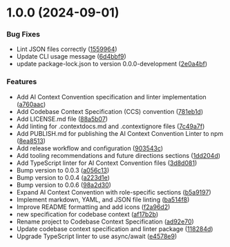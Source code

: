 # 1.0.0 (2024-09-01)


### Bug Fixes

* Lint JSON files correctly ([1559964](https://github.com/Agentic-Insights/codebase-context-spec/commit/1559964767d15082799587c97ef5fbd6021fee12))
* Update CLI usage message ([6d4bbf9](https://github.com/Agentic-Insights/codebase-context-spec/commit/6d4bbf9dd5ecc6498bb51d40a6ed7110a190fd88))
* update package-lock.json to version 0.0.0-development ([2e0a4bf](https://github.com/Agentic-Insights/codebase-context-spec/commit/2e0a4bf66f643d391b0f2739bfdec22d3b2e840e))


### Features

* Add AI Context Convention specification and linter implementation ([a760aac](https://github.com/Agentic-Insights/codebase-context-spec/commit/a760aac075231a30fbc9e100a6305397840657f7))
* Add Codebase Context Specification (CCS) convention ([781eb1d](https://github.com/Agentic-Insights/codebase-context-spec/commit/781eb1d36ad1eaf48612f6b552f1aac8c2a45d57))
* Add LICENSE.md file ([88a5b07](https://github.com/Agentic-Insights/codebase-context-spec/commit/88a5b074e4322fe9ed37a54d42d4f74df39b20af))
* Add linting for .contextdocs.md and .contextignore files ([7c49a7f](https://github.com/Agentic-Insights/codebase-context-spec/commit/7c49a7f8ff366be6d16ab85a1511a4b9c9ff5d83))
* Add PUBLISH.md for publishing the AI Context Convention Linter to npm ([8ea8513](https://github.com/Agentic-Insights/codebase-context-spec/commit/8ea85136f3f2c2b8ad0b8429af00c33cc0f8c8c0))
* Add release workflow and configuration ([903543c](https://github.com/Agentic-Insights/codebase-context-spec/commit/903543ca329ef5b18c28f738d8f34953250bbeb2))
* Add tooling recommendations and future directions sections ([1dd204d](https://github.com/Agentic-Insights/codebase-context-spec/commit/1dd204df0dc5f00efb773d37fc45d31d94495263))
* Add TypeScript linter for AI Context Convention files ([3d8d081](https://github.com/Agentic-Insights/codebase-context-spec/commit/3d8d0817907de1ac63359ca762b61d687299e71e))
* Bump version to 0.0.3 ([a056c13](https://github.com/Agentic-Insights/codebase-context-spec/commit/a056c13177a0f0162abf2a78f5c149b0ebc99c4b))
* Bump version to 0.0.4 ([a223d1e](https://github.com/Agentic-Insights/codebase-context-spec/commit/a223d1ea4c0ae878293d38bad33e156ab2339c9c))
* Bump version to 0.0.6 ([98a2d30](https://github.com/Agentic-Insights/codebase-context-spec/commit/98a2d305f24cd7b6558a9b4c4b167e765d9d2b96))
* Expand AI Context Convention with role-specific sections ([b5a9197](https://github.com/Agentic-Insights/codebase-context-spec/commit/b5a9197d096101c425968008919dba45bc3a5f0f))
* Implement markdown, YAML, and JSON file linting ([ba514f8](https://github.com/Agentic-Insights/codebase-context-spec/commit/ba514f8a651445c33c988f7d2d08365256a02f2b))
* Improve README formatting and add icons ([f2a96d2](https://github.com/Agentic-Insights/codebase-context-spec/commit/f2a96d29bb28da224f7dc87524fe21c99c991ca4))
* new specification for codebase context ([af17b2b](https://github.com/Agentic-Insights/codebase-context-spec/commit/af17b2be8ddfe045587ed4c1951437eceb79c119))
* Rename project to Codebase Context Specification ([ad92e70](https://github.com/Agentic-Insights/codebase-context-spec/commit/ad92e700b1658a6a9d05f85265afba202d98c32b))
* Update codebase context specification and linter package ([118284d](https://github.com/Agentic-Insights/codebase-context-spec/commit/118284d9e95de2148dfa91fde9f5ff78f98c3a55))
* Upgrade TypeScript linter to use async/await ([e4578e9](https://github.com/Agentic-Insights/codebase-context-spec/commit/e4578e950885b57a16135c3be2ce1eff592fd7e5))
